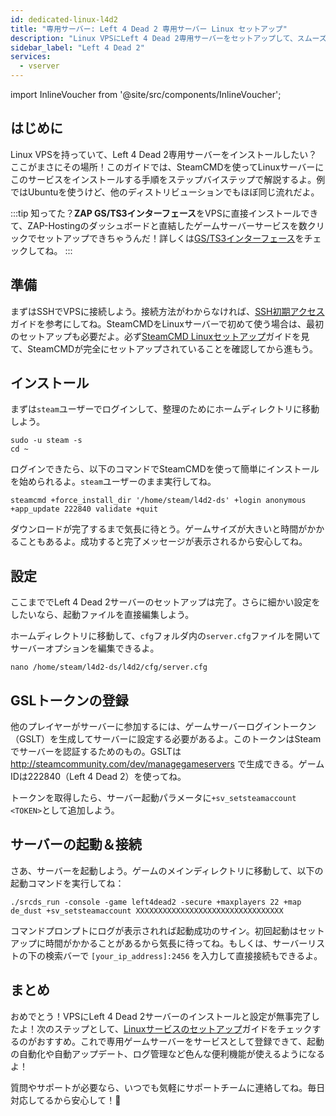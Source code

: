 ```yaml
---
id: dedicated-linux-l4d2
title: "専用サーバー: Left 4 Dead 2 専用サーバー Linux セットアップ"
description: "Linux VPSにLeft 4 Dead 2専用サーバーをセットアップして、スムーズなマルチプレイヤーゲームを楽しもう → 今すぐチェック"
sidebar_label: "Left 4 Dead 2"
services:
  - vserver
---
```


import InlineVoucher from '@site/src/components/InlineVoucher';

## はじめに
Linux VPSを持っていて、Left 4 Dead 2専用サーバーをインストールしたい？ここがまさにその場所！このガイドでは、SteamCMDを使ってLinuxサーバーにこのサービスをインストールする手順をステップバイステップで解説するよ。例ではUbuntuを使うけど、他のディストリビューションでもほぼ同じ流れだよ。

:::tip
知ってた？**ZAP GS/TS3インターフェース**をVPSに直接インストールできて、ZAP-Hostingのダッシュボードと直結したゲームサーバーサービスを数クリックでセットアップできちゃうんだ！詳しくは[GS/TS3インターフェース](dedicated-linux-gs-interface.md)をチェックしてね。
:::

<InlineVoucher />

## 準備

まずはSSHでVPSに接続しよう。接続方法がわからなければ、[SSH初期アクセス](dedicated-linux-ssh.md)ガイドを参考にしてね。SteamCMDをLinuxサーバーで初めて使う場合は、最初のセットアップも必要だよ。必ず[SteamCMD Linuxセットアップ](dedicated-linux-steamcmd.md)ガイドを見て、SteamCMDが完全にセットアップされていることを確認してから進もう。

## インストール

まずは`steam`ユーザーでログインして、整理のためにホームディレクトリに移動しよう。
```
sudo -u steam -s
cd ~
```

ログインできたら、以下のコマンドでSteamCMDを使って簡単にインストールを始められるよ。`steam`ユーザーのまま実行してね。
```
steamcmd +force_install_dir '/home/steam/l4d2-ds' +login anonymous +app_update 222840 validate +quit
```

ダウンロードが完了するまで気長に待とう。ゲームサイズが大きいと時間がかかることもあるよ。成功すると完了メッセージが表示されるから安心してね。

## 設定

ここまででLeft 4 Dead 2サーバーのセットアップは完了。さらに細かい設定をしたいなら、起動ファイルを直接編集しよう。

ホームディレクトリに移動して、`cfg`フォルダ内の`server.cfg`ファイルを開いてサーバーオプションを編集できるよ。
```
nano /home/steam/l4d2-ds/l4d2/cfg/server.cfg
```

## GSLトークンの登録

他のプレイヤーがサーバーに参加するには、ゲームサーバーログイントークン（GSLT）を生成してサーバーに設定する必要があるよ。このトークンはSteamでサーバーを認証するためのもの。GSLTは http://steamcommunity.com/dev/managegameservers で生成できる。ゲームIDは222840（Left 4 Dead 2）を使ってね。

トークンを取得したら、サーバー起動パラメータに`+sv_setsteamaccount <TOKEN>`として追加しよう。

## サーバーの起動＆接続

さあ、サーバーを起動しよう。ゲームのメインディレクトリに移動して、以下の起動コマンドを実行してね：
```
./srcds_run -console -game left4dead2 -secure +maxplayers 22 +map de_dust +sv_setsteamaccount XXXXXXXXXXXXXXXXXXXXXXXXXXXXXXXXX
```

コマンドプロンプトにログが表示されれば起動成功のサイン。初回起動はセットアップに時間がかかることがあるから気長に待ってね。もしくは、サーバーリストの下の検索バーで `[your_ip_address]:2456` を入力して直接接続もできるよ。

## まとめ

おめでとう！VPSにLeft 4 Dead 2サーバーのインストールと設定が無事完了したよ！次のステップとして、[Linuxサービスのセットアップ](dedicated-linux-create-gameservice.md)ガイドをチェックするのがおすすめ。これで専用ゲームサーバーをサービスとして登録できて、起動の自動化や自動アップデート、ログ管理など色んな便利機能が使えるようになるよ！

質問やサポートが必要なら、いつでも気軽にサポートチームに連絡してね。毎日対応してるから安心して！🙂

<InlineVoucher />